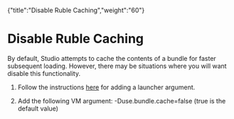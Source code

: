 {"title":"Disable Ruble Caching","weight":"60"} 

# Disable Ruble Caching

By default, Studio attempts to cache the contents of a bundle for faster subsequent loading. However, there may be situations where you will want disable this functionality.

1.  Follow the instructions [here](/docs/appc/Axway_Appcelerator_Studio/Axway_Appcelerator_Studio_Guide/Customizing_Studio/Adding_Command-Line_Options/) for adding a launcher argument.
    
2.  Add the following VM argument: -Duse.bundle.cache=false (true is the default value)